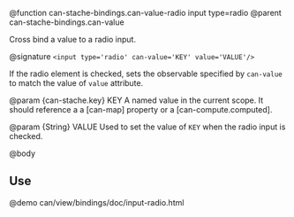 @function can-stache-bindings.can-value-radio input type=radio
@parent can-stache-bindings.can-value

Cross bind a value to a radio input.

@signature `<input type='radio' can-value='KEY' value='VALUE'/>`

If the radio element is checked, sets the observable specified by `can-value` to match the value of 
`value` attribute.  

@param {can-stache.key} KEY A named value in the current scope. It should reference a
a [can-map] property or a [can-compute.computed].

@param {String} VALUE Used to set the value of `KEY` when the radio input is checked.

@body

## Use

@demo can/view/bindings/doc/input-radio.html
